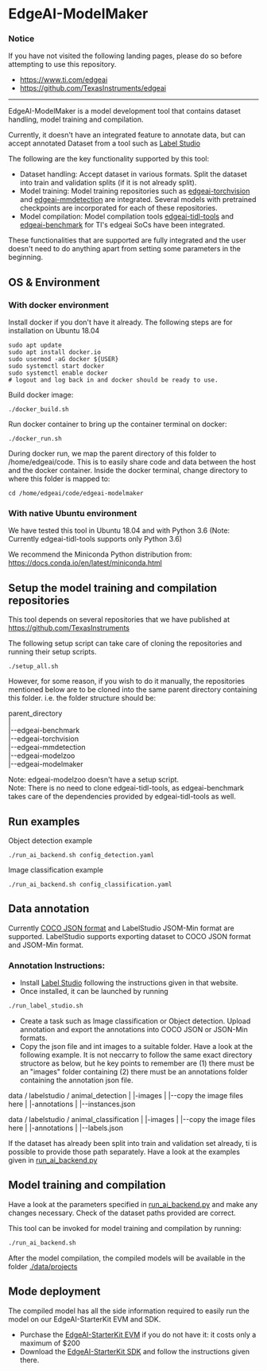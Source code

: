# EdgeAI-ModelMaker

### Notice
If you have not visited the following landing pages, please do so before attempting to use this repository.
- https://www.ti.com/edgeai 
- https://github.com/TexasInstruments/edgeai

<hr>

EdgeAI-ModelMaker is a model development tool that contains dataset handling, model training and compilation. 

Currently, it doesn't have an integrated feature to annotate data, but can accept annotated Dataset from a tool such as [Label Studio](https://labelstud.io/)

The following are the key functionality supported by this tool:
- Dataset handling: Accept dataset in various formats. Split the dataset into train and validation splits (if it is not already split).
- Model training: Model training repositories such as [edgeai-torchvision](https://github.com/TexasInstruments/edgeai-torchvision) and [edgeai-mmdetection](https://github.com/TexasInstruments/edgeai-mmdetection) are integrated. Several models with pretrained checkpoints are incorporated for each of these repositories.
- Model compilation: Model compilation tools [edgeai-tidl-tools](https://github.com/TexasInstruments/edgeai-tidl-tools) and [edgeai-benchmark](https://github.com/TexasInstruments/edgeai-benchmark) for TI's edgeai SoCs have been integrated.

These functionalities that are supported are fully integrated and the user doesn't need to do anything apart from setting some parameters in the beginning.  


## OS & Environment 

### With docker environment

Install docker if you don't have it already. The following steps are for installation on Ubuntu 18.04
```
sudo apt update
sudo apt install docker.io
sudo usermod -aG docker ${USER}
sudo systemctl start docker
sudo systemctl enable docker
# logout and log back in and docker should be ready to use.
```

Build docker image:
```
./docker_build.sh
```

Run docker container to bring up the container terminal on docker:
```
./docker_run.sh
```

During docker run, we map the parent directory of this folder to /home/edgeai/code. This is to easily share code and data between the host and the docker container. Inside the docker terminal, change directory to where this folder is mapped to:
```
cd /home/edgeai/code/edgeai-modelmaker
```

###  With native Ubuntu environment
We have tested this tool in Ubuntu 18.04 and with Python 3.6 (Note: Currently edgeai-tidl-tools supports only Python 3.6)

We recommend the Miniconda Python distribution from: https://docs.conda.io/en/latest/miniconda.html


## Setup the model training and compilation repositories

This tool depends on several repositories that we have published at https://github.com/TexasInstruments

The following setup script can take care of cloning the repositories and running their setup scripts.
```
./setup_all.sh
```

However, for some reason, if you wish to do it manually, the repositories mentioned below are to be cloned into the same parent directory containing this folder. i.e. the folder structure should be:

parent_directory<br>
    |<br>
    |--edgeai-benchmark<br>
    |--edgeai-torchvision<br>
    |--edgeai-mmdetection<br>
    |--edgeai-modelzoo<br>
    |--edgeai-modelmaker<br>


Note: edgeai-modelzoo doesn't have a setup script.<br>
Note: There is no need to clone edgeai-tidl-tools, as edgeai-benchmark takes care of the dependencies provided by edgeai-tidl-tools as well.


## Run examples

Object detection example
```
./run_ai_backend.sh config_detection.yaml
```

Image classification example
```
./run_ai_backend.sh config_classification.yaml
```

## Data annotation

Currently [COCO JSON format](https://cocodataset.org/#format-data) and LabelStudio JSOM-Min format are supported. LabelStudio supports exporting dataset to COCO JSON format and JSOM-Min format.

### Annotation Instructions:
- Install [Label Studio](https://labelstud.io/) following the instructions given in that website.
- Once installed, it can be launched by running
```bash
./run_label_studio.sh
```
- Create a task such as Image classification or Object detection. Upload annotation and export the annotations into COCO JSON or JSON-Min formats.
- Copy the json file and int images to a suitable folder. Have a look at the following example. It is not neccarry to follow the same exact directory structore as below, but he key points to remember are (1) there must be an "images" folder containing (2) there must be an annotations folder containing the annotation json file.

data / labelstudio / animal_detection
                              |
                              |-images
                              |     |--copy the image files here
                              |
                              |-annotations
                                    |
                                    |--instances.json


data / labelstudio / animal_classification
                              |
                              |-images
                              |     |--copy the image files here
                              |
                              |-annotations
                                    |
                                    |--labels.json

If the dataset has already been split into train and validation set already, ti is possible to provide those path separately. Have a look at the examples given in [run_ai_backend.py](./run_ai_backend.py)

## Model training and compilation

Have a look at the parameters specified in [run_ai_backend.py](./run_ai_backend.py) and make any changes necessary. Check of the dataset paths provided are correct.

This tool can be invoked for model training and compilation by running:
```bash
./run_ai_backend.sh
```

After the model compilation, the compiled models will be available in the folder [./data/projects](./data/projects)


## Mode deployment
The compiled model has all the side information required to easily run the model on our EdgeAI-StarterKit EVM and SDK. 
- Purchase the [EdgeAI-StarterKit EVM](https://www.ti.com/tool/SK-TDA4VM) if you do not have it: it costs only a maximum of $200
- Download the [EdgeAI-StarterKit SDK](https://www.ti.com/tool/download/PROCESSOR-SDK-LINUX-SK-TDA4VM) and follow the instructions given there.
